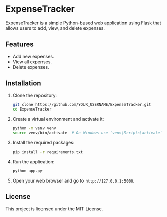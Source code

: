 # ExpenseTracker

ExpenseTracker is a simple Python-based web application using Flask that allows users to add, view, and delete expenses.

## Features

- Add new expenses.
- View all expenses.
- Delete expenses.

## Installation

1. Clone the repository:
    ```bash
    git clone https://github.com/YOUR_USERNAME/ExpenseTracker.git
    cd ExpenseTracker
    ```

2. Create a virtual environment and activate it:
    ```bash
    python -m venv venv
    source venv/bin/activate  # On Windows use `venv\Scripts\activate`
    ```

3. Install the required packages:
    ```bash
    pip install -r requirements.txt
    ```

4. Run the application:
    ```bash
    python app.py
    ```

5. Open your web browser and go to `http://127.0.0.1:5000`.

## License

This project is licensed under the MIT License.
